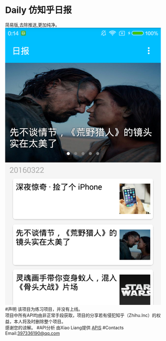 # Daily  仿知乎日报
简易版,去除推送,更加纯净。
![](https://github.com/EoniJJ/Daily/blob/master/app_view.png)
#声明
该项目为练习项目，并没有上线。<br/>
项目中所有API均由非正常手段获取，项目的分享若有侵犯知乎（Zhihu.Inc）的权益，本人将及时删除整个项目。<br/>
感谢您的谅解。
#API分析
由Xiao Liang提供
[APIS](https://github.com/izzyleung/ZhihuDailyPurify/wiki/%E7%9F%A5%E4%B9%8E%E6%97%A5%E6%8A%A5-API-%E5%88%86%E6%9E%90)
#Contacts
Email:397336190@qq.com
